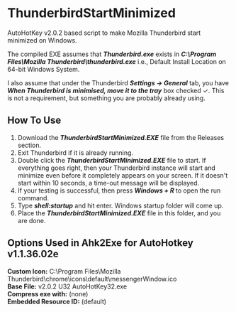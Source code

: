 # ThunderbirdStartMinimized
AutoHotKey v2.0.2 based script to make Mozilla Thunderbird start minimized on Windows.

The compiled EXE assumes that <em><strong>Thunderbird.exe</strong></em> exists in <em><strong>C:\Program Files\Mozilla Thunderbird\thunderbird.exe</strong></em> i.e., Default Install Location on 64-bit Windows System.

I also assume that under the Thunderbird <em><strong>Settings -> General</strong></em> tab, you have <em><strong>When Thunderbird is minimised, move it to the tray</strong></em> box checked ✓. This is not a requirement, but something you are probably already using.

## How To Use
1. Download the <em><strong>ThunderbirdStartMinimized.EXE</strong></em> file from the Releases section.<br />
2. Exit Thunderbird if it is already running.<br />
3. Double click the <em><strong>ThunderbirdStartMinimized.EXE</strong></em> file to start. If everything goes right, then your Thunderbird instance will start and minimize even before it completely appears on your screen. If it doesn't start within 10 seconds, a time-out message will be displayed.<br />
4. If your testing is successful, then press <em><strong>Windows + R</strong></em> to open the run command.<br />
5. Type <em><strong>shell:startup</strong></em> and hit enter. Windows startup folder will come up.<br />
6. Place the <em><strong>ThunderbirdStartMinimized.EXE</strong></em> file in this folder, and you are done.<br />

## Options Used in Ahk2Exe for AutoHotkey v1.1.36.02e
<strong>Custom Icon:</strong> C:\Program Files\Mozilla Thunderbird\chrome\icons\default\messengerWindow.ico<br />
<strong>Base File:</strong> v2.0.2 U32 AutoHotKey32.exe<br />
<strong>Compress exe with:</strong> (none)<br />
<strong>Embedded Resource ID:</strong> (default)<br />
